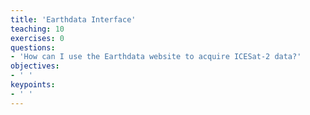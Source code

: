 ```yaml
---
title: 'Earthdata Interface'
teaching: 10
exercises: 0
questions:
- 'How can I use the Earthdata website to acquire ICESat-2 data?'
objectives:
- ' '
keypoints:
- ' '
---
```

